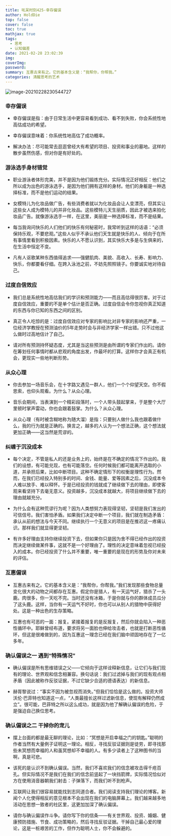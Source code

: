 ```yaml
---
title: 吼呆时刻425-幸存偏误
author: HoldDie
top: false
cover: false
toc: true
mathjax: true
tags:
  - 思考
  - 认知偏差
date: 2021-02-28 23:02:39
img:
coverImg:
password:
summary: 互惠古来有之。它的基本含义是：“我帮你，你帮我。”
categories: 清醒思考的艺术
---
```


![image-20210228230544727](https://cdn.jsdelivr.net/gh/HoldDie/img1/20210228230544.png)

### 幸存偏误

- 幸存偏误是指：由于⽇常⽣活中更容易看到成功、看不到失败，你会系统性地⾼估成功的希望。

- 幸存偏误意味着：你系统性地⾼估了成功概率。

- 解决办法：尽可能常去逛逛曾经⼤有希望的项⽬、投资和事业的墓地。这样的散步虽然伤感，但对你是有好处的。

### 游泳选⼿⾝材错觉

- 职业游泳者体形完美，并不是因为他们锻炼充分。实际情况正好相反：他们之所以成为出⾊的游泳选⼿，是因为他们拥有这样的⾝材。他们的⾝躯是⼀种选择标准，⽽不是他们运动的结果。

- ⼥模特⼉为化妆品做⼴告，有些消费者就以为化妆品会让⼈变漂亮，但其实让这些⼥⼈成为模特⼉的并⾮化妆品。这些模特⼉天⽣丽质，因此才被选来拍化妆品⼴告。就像游泳选⼿⼀样，在这⾥，美丽是⼀种选择标准，⽽不是结果。

- 每当我询问快乐的⼈们他们的快乐有何秘密时，我常听到这样的话语：“必须保持乐观，不要悲观。”这些⼈似乎不承认他们天⽣就是快乐的⼈、倾向于在所有事情⾥看到积极因素。快乐的⼈不愿认识到，其实快乐⼤多是与⽣俱来的，在⽣活中恒定不变。

- 凡有⼈讴歌某种东西值得追求——强健肌⾁、美貌、⾼收⼊、长寿、影响⼒、快乐，你都要看仔细。在跨⼊泳池之前，不妨先照照镜⼦。你要诚实地对待⾃⼰。

### 过度⾃信效应

- 我们总是系统性地⾼估我们的学识和预测能⼒——⽽且⾼估得很厉害。对于过度⾃信效应，重要的不是单个估计是否正确。过度⾃信会令你忽视你真正知道的东西与你已知的东西之间的区别。

- 真正令⼈吃惊的是：过度⾃信效应对专家的影响⽐对⾮专家的影响还严重，⼀位经济学教授在预测油价的5年⾛势时会与⾮经济学家⼀样出错。只不过他这么做时过⾼地估计了⾃⼰。

- 请对所有预测持怀疑态度，尤其是当这些预测是由所谓的专家们作出的。请你在筹划任何事情时都从悲观的⾓度出发，作最坏的打算。这样你才会真正有机会，更现实⼀些地判断形势。

### 从众⼼理

- 你去参加⼀场⾳乐会，在⼗字路⼜遇见⼀群⼈，他们⼀个个仰望天空。你不假思索，也仰头观看。为什么？从众⼼理。

- ⾳乐会期间，当表演到⼀个精彩段落时，⼀个⼈带头⿎起掌来，于是整个⼤厅⾥顿时掌声雷动，你也会跟着⿎掌。为什么？从众⼼理。

- 从众⼼理（有时被含糊地称为随⼤溜）是指：只要别⼈做什么我也跟着做什么，我的⾏为就是正确的。换⾔之，越多的⼈认为⼀个想法正确，这个想法就更加正确——这当然是荒谬的。

### 纠缠于沉没成本

- 每个决定，不管是私⼈的还是业务上的，始终是在不确定的情况下作出的。我们的设想，有可能兑现，也有可能落空。任何时候我们都可能离开选取的⼩道，并承担后果，⽐如中断项⽬。这种不确定情形下的权衡是理性⾏为。然⽽，在我们已经投⼊特别多的时间、⾦钱、能量、爱等因素之后，沉没成本令⼈难以放⼿、难以释怀。于是已经投资的钱就成了继续做下去的理由，即使客观来看坚持下去毫⽆意义。投资越多，沉没成本就越⼤，将项⽬继续做下去的理由就越充分。

- 为什么会有这种荒谬⾏为呢？因为⼈类想努⼒表现得坚韧，坚韧是我们发出的可信信号。我们害怕⽭盾。如果我们决定中断⼀个项⽬，我们就在制造⽭盾：承认从前的想法与今天不同。继续执⾏⼀个⽆意义的项⽬是在推迟这⼀疼痛认识。那样我们就显得更坚韧。

- 有许多好理由⽀持你继续投资下去，但如果你只是因为舍不得已经作出的投资⽽决定继续做某件事，这就不是⼀个好理由了。理性的决定意味着忽视已经投⼊的成本。你已经投资了什么并不重要，唯⼀重要的是现在的形势及你对未来的评估。

### 互惠偏误

- 互惠古来有之。它的基本含义是：“我帮你，你帮我。”我们发现那些⾷物总量变化很⼤的动物之间都存在互惠。假定你是猎⼈，有⼀天运⽓好，猎杀了⼀头⿅。⾁很多，你⼀天吃不完。当时还没有冰箱，于是你就与你的群体成员⽠分了这头⿅。这样，当你有⼀天运⽓不好时，你也可以从别⼈的猎物中获得好处。这是⼀种出⾊的⽣存策略。

- 互惠也有可恶的⼀⾯：报复。紧接着报复的是反报复，然后你就会陷⼊⼀种恶性循环中。耶稣曾经布道，要求将另⼀⾯脸也伸给攻击者，也就是打断恶性循环，但这是很难做到的，因为互惠这⼀理念已经在我们脑中顽固地存在了⼀亿多年。

### 确认偏误之⼀ 遇到“特殊情况”

- 确认偏误是所有思维错误之⽗——它倾向于这样诠释新信息，让它们与我们现有的理论、世界观和信念相兼容。换句话说：我们过滤掉与我们的现有观点相⽭盾（因此被称作反驳证据，不过它缺少合适的德语表达）的新信息。

- 赫胥黎说过：“事实不因为被忽视⽽消失。”但我们恰恰是这么做的。投资⼤师沃伦·巴菲特也知道这⼀点，“⼈类最擅长这样过滤新信息，使现有解释仍然成⽴”。很可能，巴菲特之所以这么成功，就是因为他了解确认偏误的危险，于是强迫⾃⼰换位思考。

### 确认偏误之⼆ ⼲掉你的宠⼉

- 摆上台⾯的都是最⽆聊的理论，⽐如：“冥想是开启幸福之门的钥匙。”聪明的作者当然有⼤量例⼦证明这⼀理论。相反，寻找反驳证据则是徒劳，即寻找那些未冥想⽽幸福的⼈和虽冥想却不幸福的⼈。有多少读者上了这种图书的当啊，真是可悲。

- 该死的是认识不到确认偏误。当然，我们不喜欢我们的信念被攻击得千疮百孔。但实际情况不是我们在我们的信念前竖起了⼀块挡箭牌，实际情况恰似对⽅在使⽤消⾳器朝我们射击：⼦弹落下，⽽我们听不到枪声。

- 互联⽹让我们很容易就能找到志同道合者。我们阅读⽀持我们理论的博客。新闻个⼈化使得相反的意见根本不会出现在我们的电脑屏幕上。我们越来越多地活动在思想⼀致者的社区⾥，这更加加深了确认偏误。

- 请你与确认偏误作⽃争。请你写下你的信条——有关世界观、投资、婚姻、健康预防措施、节⾷、成功策略的，然后寻找反驳证据。⼲掉⾃⼰最⼼爱的理论，这是⼀桩艰苦的⼯作，但作为聪明⼈⼠，你不会躲避的。